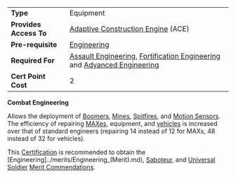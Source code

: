 |                        |                                                                                                                                                              |
| ---------------------- | ------------------------------------------------------------------------------------------------------------------------------------------------------------ |
| **Type**               | Equipment                                                                                                                                                    |
| **Provides Access To** | [Adaptive Construction Engine](../weapons/Adaptive_Construction_Engine.md) (ACE)                                                                             |
| **Pre-requisite**      | [Engineering](Engineering.md)                                                                                                                                |
| **Required For**       | [Assault Engineering](Assault_Engineering.md), [Fortification Engineering](Fortification_Engineering.md) and [Advanced Engineering](Advanced_Engineering.md) |
| **Cert Point Cost**    | 2                                                                                                                                                            |

**Combat Engineering**

Allows the deployment of [Boomers](../weapons/Adaptive_Construction_Engine.md),
[Mines](../weapons/Adaptive_Construction_Engine.md),
[Spitfires](../weapons/Adaptive_Construction_Engine.md), and
[Motion Sensors](../weapons/Adaptive_Construction_Engine.md). The efficiency of
repairing [MAXes](../armor/Mechanized_Assault_Exo-Suit.md), equipment, and
[vehicles](../vehicles/Vehicle.md) is increased over that of standard engineers
(repairing 14 instead of 12 for MAXs, 48 instead of 32 for vehicles).

This [Certification](Certification.md) is recommended to obtain the
[Engineering]../merits/Engineering\_(Merit).md),
[Saboteur](../merits/Saboteur.md), and
[Universal Soldier](../merits/Universal_Soldier.md)
[Merit Commendations](../merits/Merit_Commendations.md).
